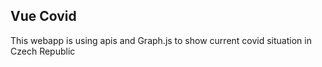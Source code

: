 ## Vue Covid
This webapp is using apis and Graph.js to show current covid situation in Czech Republic
